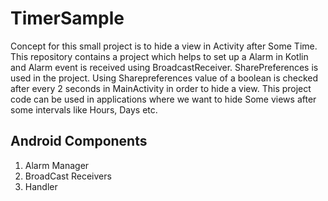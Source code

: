 # TimerSample
Concept for this small project is to hide a view in Activity after Some Time. 
This repository contains a project which helps to set up a Alarm in Kotlin and Alarm event is received using BroadcastReceiver. 
SharePreferences is used in the project. Using Sharepreferences value of a boolean is checked after every 2 seconds in MainActivity
in order to hide a view. 
This project code can be used in applications where we want to hide Some views after some intervals like Hours, Days etc.

## Android Components 
1. Alarm Manager
2. BroadCast Receivers
3. Handler


